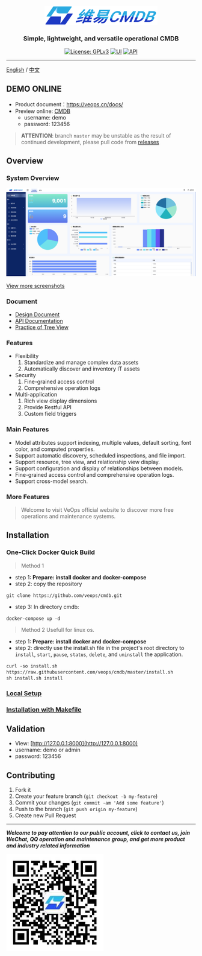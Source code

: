 
<p align="center">
  <a href="https://veops.cn"><img src="images/logo.png" alt="维易CMDB" width="300"/></a>
</p>
<h3 align="center">Simple, lightweight, and versatile operational CMDB</h3>
<p align="center">
  <a href="https://github.com/veops/cmdb/blob/master/LICENSE"><img src="https://img.shields.io/badge/License-AGPLv3-brightgreen" alt="License: GPLv3"></a>
  <a href="https:https://github.com/sendya/ant-design-pro-vue"><img src="https://img.shields.io/badge/UI-Ant%20Design%20Pro%20Vue-brightgreen" alt="UI"></a>
  <a href="https://github.com/pallets/flask"><img src="https://img.shields.io/badge/API-Flask-brightgreen" alt="API"></a>
</p>


------------------------------

[English](README_en.md) / [中文](../README.md)

## DEMO ONLINE
- Product document：https://veops.cn/docs/
- Preview online: <a href="https://cmdb.veops.cn" target="_blank">CMDB</a>
  - username: demo
  - password: 123456

> **ATTENTION**: branch `master` may be unstable as the result of continued development, please pull code from [releases](https://github.com/veops/cmdb/releases)

## Overview

### System Overview

<img src=images/dashboard.png />

[View more screenshots](screenshot.md)

### Document

- <a href="https://zhuanlan.zhihu.com/p/98453732" target="_blank">Design Document</a>
- <a href="https://github.com/veops/cmdb/tree/master/docs/cmdb_api.md" target="_blank">API Documentation</a>
- <a href="https://mp.weixin.qq.com/s/EflmmJ-qdUkddTx2hRt3pA" target="_blank">Practice of Tree View</a>

### Features

- Flexibility
  1. Standardize and manage complex data assets
  2. Automatically discover and inventory IT assets
- Security
  1. Fine-grained access control
  2. Comprehensive operation logs
- Multi-application
  1. Rich view display dimensions
  2. Provide Restful API
  3. Custom field triggers

### Main Features

- Model attributes support indexing, multiple values, default sorting, font color, and computed properties.
- Support automatic discovery, scheduled inspections, and file import.
- Support resource, tree view, and relationship view display.
- Support configuration and display of relationships between models.
- Fine-grained access control and comprehensive operation logs.
- Support cross-model search.



### More Features

> Welcome to visit VeOps official website to discover more free operations and maintenance systems.

## Installation

### One-Click Docker Quick Build

> Method 1
- step 1: **Prepare: install docker and docker-compose**
- step 2:  copy the repository
```shell 
git clone https://github.com/veops/cmdb.git
```
- step 3: In directory cmdb:
```
docker-compose up -d
```
> Method 2  Usefull for linux os.
- step 1: **Prepare: install docker and docker-compose**
- step 2: directly use the install.sh file in the project's root directory to `install`, `start`, `pause`, `status`, `delete`, and `uninstall` the application. 
```shell
curl -so install.sh https://raw.githubusercontent.com/veops/cmdb/master/install.sh 
sh install.sh install
```


### [Local Setup](local_en.md)

### [Installation with Makefile](makefile_en.md)

## Validation

- View: [http://127.0.0.1:8000](http://127.0.0.1:8000)
- username: demo or admin
- password: 123456

## Contributing

1. Fork it
1. Create your feature branch (`git checkout -b my-feature`)
1. Commit your changes (`git commit -am 'Add some feature'`)
1. Push to the branch (`git push origin my-feature`)
1. Create new Pull Request

---

_**Welcome to pay attention to our public account, click to contact us, join WeChat, QQ operation and maintenance group, and get more product and industry related information**_

![QQgroup](images/qrcode_for_gzh.jpg)
